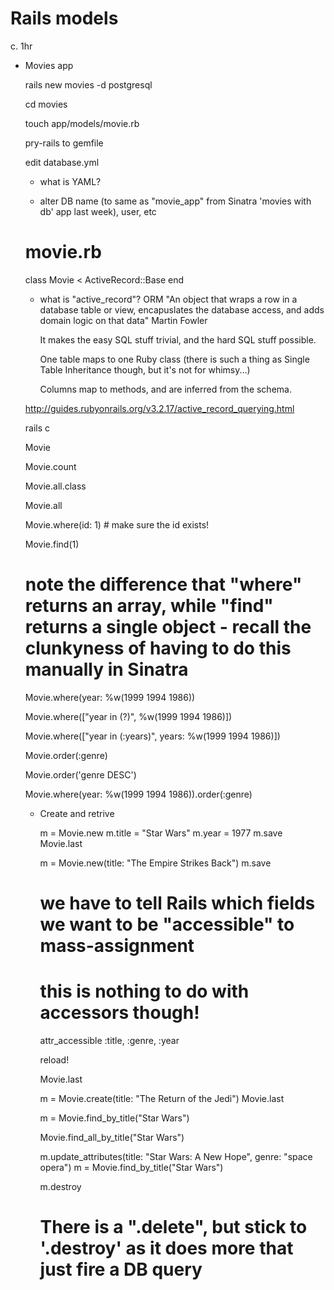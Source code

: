 # Rails models 

c. 1hr

- Movies app

  rails new movies -d postgresql

  cd movies
  
  touch app/models/movie.rb

  pry-rails to gemfile

  edit database.yml
    - what is YAML?

    - alter DB name (to same as "movie_app" from Sinatra 'movies with db' app last week), user, etc

  # movie.rb
  class Movie < ActiveRecord::Base
  end

    - what is "active_record"?
      ORM
      "An object that wraps a row in a database table or view, encapuslates the database access, and adds domain logic on that data" Martin Fowler

      It makes the easy SQL stuff trivial, and the hard SQL stuff possible.

      One table maps to one Ruby class (there is such a thing as Single Table Inheritance though, but it's not for whimsy...)

      Columns map to methods, and are inferred from the schema.

    
    http://guides.rubyonrails.org/v3.2.17/active_record_querying.html

    rails c

    Movie

    Movie.count

    Movie.all.class

    Movie.all

    Movie.where(id: 1) # make sure the id exists!

    Movie.find(1)

    # note the difference that "where" returns an array, while "find" returns a single object - recall the clunkyness of having to do this manually in Sinatra

    Movie.where(year: %w(1999 1994 1986))

    Movie.where(["year in (?)", %w(1999 1994 1986)])

    Movie.where(["year in (:years)", years: %w(1999 1994 1986)])

    Movie.order(:genre)

    Movie.order('genre DESC')

    Movie.where(year: %w(1999 1994 1986)).order(:genre)

  - Create and retrive

    m = Movie.new
    m.title = "Star Wars"
    m.year = 1977
    m.save
    Movie.last

    m = Movie.new(title: "The Empire Strikes Back")
    m.save
    # we have to tell Rails which fields we want to be "accessible" to mass-assignment
      # this is nothing to do with accessors though!

    attr_accessible :title, :genre, :year

    reload!

    Movie.last

    m = Movie.create(title: "The Return of the Jedi")
    Movie.last

    m = Movie.find_by_title("Star Wars")

    Movie.find_all_by_title("Star Wars")

    m.update_attributes(title: "Star Wars: A New Hope", genre: "space opera") 
    m = Movie.find_by_title("Star Wars")

    m.destroy
    # There is a ".delete", but stick to '.destroy' as it does more that just fire a DB query


